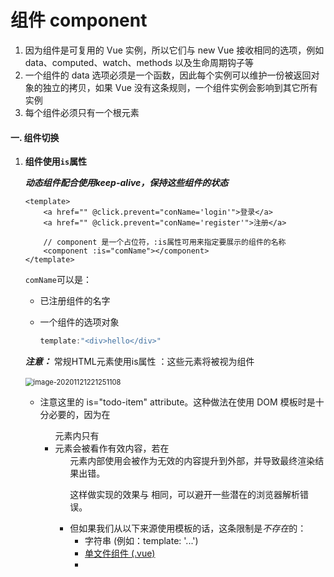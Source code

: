 # 组件 component

1. 因为组件是可复用的 Vue 实例，所以它们与 new Vue 接收相同的选项，例如 data、computed、watch、methods 以及生命周期钩子等
2. 一个组件的 data 选项必须是一个函数，因此每个实例可以维护一份被返回对象的独立的拷贝，如果 Vue 没有这条规则，一个组件实例会影响到其它所有实例
3. 每个组件必须只有一个根元素

#### 一. 组件切换

 1. **组件使用`is`属性**

    ***动态组件配合使用keep-alive，保持这些组件的状态***

    ```vue
    <template>
        <a href="" @click.prevent="conName='login'">登录</a>
        <a href="" @click.prevent="conName='register'">注册</a>
    
        // component 是一个占位符，:is属性可用来指定要展示的组件的名称
        <component :is="comName"></component>
    </template>
    ```

    `comName`可以是：

     * 已注册组件的名字

     * 一个组件的选项对象

       ```js
       template:"<div>hello</div>"
       ```

    ***注意：*** 常规HTML元素使用is属性 ：这些元素将被视为组件

    ​	<img src="C:\Users\c1539\AppData\Roaming\Typora\typora-user-images\image-20201121221251108.png" alt="image-20201121221251108" style="zoom: 80%;" />

    - 注意这里的 is="todo-item" attribute。这种做法在使用 DOM 模板时是十分必要的，因为在 <ul> 元素内只有 <li> 元素会被看作有效内容，若在<ul>元素内部使用<todo-item></todo-item>会被作为无效的内容提升到外部，并导致最终渲染结果出错。

      这样做实现的效果与 <todo-item> 相同，可以避开一些潜在的浏览器解析错误。

    * 但如果我们从以下来源使用模板的话，这条限制是*不存在*的：
      - 字符串 (例如：template: '...')
      - [单文件组件 (.vue)](https://cn.vuejs.org/v2/guide/single-file-components.html)
      - [<script type="text/x-template">](https://cn.vuejs.org/v2/guide/components-edge-cases.html#X-Templates)

 2. **组件切换动画，使用`mode`属性**

    ```vue
    <template>
    	//通过 mode 属性，设置组件切换时候的 模式
    	<transition mode="out-in">
        	<component :is="comName"></component>
        </transition>
    </template>
    <script>
        new Vue({
            el: 'xx',
            data: {
                comName: 'v-a'
            },
            components: {
                'v-a': {
                    template: '<div>Component A</div>'
                },
                'v-b': {
                    template: '<div>Component B</div>'
                }
            }
        })
    </script>
    ```

#### 二、组件注册

全局注册这些非常通用的基础组件,在应用入口文件 (比如 src/main.js) 中全局导入基础组件的示例代码：

<img src="C:\Users\c1539\AppData\Roaming\Typora\typora-user-images\image-20201121223734755.png" alt="image-20201121223734755" style="zoom: 80%;" />

#### 三、组件的属性和prop

 * **class属性**

   在一个自定义组件上使用class属性时，这些 class 将被添加到该组件的根元素上面，该元素上已经存在的 class 不会被覆盖

   ```vue
   <my-component class="baz boo"></my-component>
   <my-component :class="{ active: isActive}"></my-component>
   ```

   * **禁用attribute继承**

     不希望组件的根元素继承 attribute，你可以在组件的选项中设置 `inheritAttrs: false`，但不会影响 `style` 和 `class` 的绑定。

     ```vue
     <script>
         Vue.component('my',{
             inheritAttrs: false
         })
     </script>
     ```

     有了` inheritAttrs: false `和` $attrs`，你就可以手动决定这些 attribute 会被赋予哪个元素

     ```vue
     <script>
     vue.component('base-input' , {
         inheritAttrs: false,
         props: ['label' , 'value'],
         template:`
             <label>
                 {{ label }}
                 <input
                     v-bind="$attrs"
                     v-bind:value="value"
                     v-on:input="$emit('input', $event.target.value)
                 >
             </label>
         `
     })
     </script>
     ```

     

* **ref属性**

  ***注意：*** $refs 只会在组件渲染完成之后生效，并且它们不是响应式的。这仅作为一个用于直接操作子组件的“逃生舱”，应该避免在 **模板** 或 **计算属性 ** 中访问 **$refs**

  1. 若给标签绑定ref='xxx'属性，使用this.$refs.xxx获取原生的jsDOM对象，ref属性值不能重名

  2. 若是给组件绑定ref属性，那么this.$refs.xxx获取的是当前的组件对象，可使用该组件的data和methods等中的数据、方法

  3. **特殊情况**：`$nextTick()`是在DOM更新循环结束之后执行回调函数，在修改数据之后使用此方法，在回调中获取到更新之后的DOM

     ```vue
     <script>
     	mounted(){
             this.$nextTick(function(){
                 this.$refs.input.focus();
             })
         }
     </script>
     ```

* **组件的Prop**

  1. 以字符串数组形式列出的 prop：

     ```
     props: ['title', 'likes', 'isPublished', 'commentIds', 'author']
     ```

  2. 以对象形式列出 prop:

     ```
     props: { 
         title: String, 
         likes: Number, 
         isPublished: Boolean, 
         commentIds: Array, 
         author: Object, 
         callback: Function, 
         contactsPromise: Promise // or any other constructor 
     }
     ```

  3. 传入一个对象的所有 property:

     **使用不带参数的 v-bind (取代 v-bind:prop-name)**

     <img src="C:\Users\c1539\AppData\Roaming\Typora\typora-user-images\image-20201121225902208.png" alt="image-20201121225902208" style="zoom:80%;" />

* **Prop 验证**

  这些 prop 会在一个组件实例创建之前进行验证，所以实例的 property (如 data、computed 等) 在 `default` 或` validator` 函数中是不可用的

  ```vue
  <script>
  vue.component("my-component", {
    props: {
      //基础的类型检查( 'null`和undefined`会通过任何类型验证)
      propA: Number,
      //多个可能的类型
      propB: [String, Number], //必填的字符串
      propC: {
        type: String,
        required: true,
      },
      //带有默认值的数字
      propD: {
        type: Number,
        default: 100,
      },
      //带有默认值的对象
      propE: {
        type: Object,
        //对象或数组里默认值必须从一个工厂函数获取
        default: function () {
          return { message: "hello" };
        },
        //自定义验证函数
        propF: {
          validator: function (value) {
            //这个值必须匹配下列字符串中的一个
            return ["success ", "warning", "danger "].indexOf(value) !== -1;
          },
        },
      },
    },
  });
  </script>
  ```

  type 可以是下列原生构造函数中的一个：

  - String
  - Number
  - Boolean
  - Array
  - Object
  - Date
  - Function
  - Symbol

  **type 还可以是一个自定义的构造函数 **，并且通过` instanceof` 来进行检查确认

  ```vue
  <script>
  function Persion(firstName, lastName){
  	this.firstName = firstName;
  	this.lastName = lastName;
  }
      //可以使用Persion老验证 author prop的值是否通过 new Persion 创建的
      Vue.component('blog-post',{
          props:{
              author:Persion
          }
      })
  </script>
  ```

#### 四、render函数、组件修饰符

​	1.  **render函数**

​		vue实例的`components`可用`render`函数代替,但是 render 会把 el 指定的容器中，所有的内容都清空覆盖，所以不要把路由的router-view 和 router-link 直接写到 el 所控制的元素中

​		<img src="C:\Users\c1539\AppData\Roaming\Typora\typora-user-images\image-20201122000639869.png" alt="image-20201122000639869" style="zoom: 67%;" />

* **.native修饰符**

  在一个组件的根元素上监听一个原生事件 [.native 将原生事件绑定到组件](https://cn.vuejs.org/v2/guide/components-custom-events.html#将原生事件绑定到组件)

* **.sync 修饰符**

  对一个 prop 进行“双向绑定”[.sync 修饰符](https://cn.vuejs.org/v2/guide/components-custom-events.html#sync-修饰符)

#### 五、异步组件

> 以一个工厂函数的方式定义组件

* 一个推荐的做法是将异步组件和 [webpack 的 code-splitting 功能](https://webpack.js.org/guides/code-splitting/)一起配合使用：

  ```vue
  <script>
      Vue.component('async-webpack-example', function(resolve){
        //这个特殊的 "require" 语法将告诉 webpack
        // 自动将你的构建代码切割成多个包，这些包会通过AJAX 请求加载
        require(['./my-async-component'], resolve);
      })
  </script>
  ```

* 也可以在工厂函数中返回一个 Promise，所以把 webpack 2 和 ES2015 语法加在一起，我们可以这样使用动态导入:

  ```vue
  <script>
      Vue.component(
        'async-webpack-example',
        // 这个动态导入会返回一个 “promise”对象
        ()=> import('./my-async-component')
      )
  </script>
  ```

* [局部注册](https://cn.vuejs.org/v2/guide/components-registration.html#局部注册)的时候，你也可以直接提供一个返回 Promise 的函数：

  ```vue
  <script>
      new Vue({
        components：{
          'my-component':()=> import('./my-async-component')
        }
      })
  </script>
  ```

* 异步组件工厂函数也可以返回一个如下格式的对象来处理加载状态：

  ```javascript
  const AsyncComponent = ()=>({
    // 需要加载的组件（应该是一个 Promise 对象）
    component: import('./MyComponent.vue'),
    // 异步组件加载时使用的组件
    loading: LoadingComponent,
    // 加载失败时使用的组件
    error: ErrorComponent,
    // 展示加载时组件的延时时间。默认200ms
    delay:200,
    //如果提供了超时时间且加载也超时了
    // 则使用加载失败时使用的组件。默认值:Infinity
    timeout: 3000
  })
  ```

##### 组件之间的循环引用

>  A 依赖 B，但是 B 又依赖 A，但是 A 又依赖 B，如此往复。这变成了一个循环，不知道如何不经过其中一个组件而完全解析出另一个组件。为了解决这个问题，我们需要给模块系统一个点，在那里“A *反正*是需要 B 的，但是我们不需要先解析 B

* 把 <tree-folder> 组件设为了那个点。我们知道那个产生悖论的子组件是 <tree-folder-contents> 组件，所以我们会**等到生命周期钩子 beforeCreate 时去注册它 **：

  ```vue
  <script>
      new Vue({
     	 beforeCreate: function () { 
          this.$options.components.TreeFolderContents = require('./tree-folder-contents.vue').default 
      	}
      })
  </script>
  ```
  
* 或者，在本地注册组件的时候，你可以使用 webpack 的异步 import：

  ```vue
  <script>
  new VUe({
      components: { 
  		TreeFolderContents: () => import('./tree-folder-contents.vue') 
  	}
  })
  </script>
  ```

